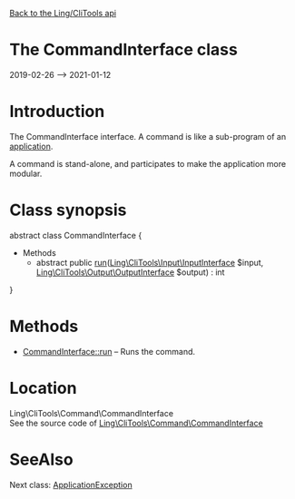 [Back to the Ling/CliTools api](https://github.com/lingtalfi/CliTools/blob/master/doc/api/Ling/CliTools.md)



The CommandInterface class
================
2019-02-26 --> 2021-01-12






Introduction
============

The CommandInterface interface.
A command is like a sub-program of an [application](https://github.com/lingtalfi/CliTools/blob/master/doc/api/Ling/CliTools/Program/Application.md).

A command is stand-alone, and participates to make the application more modular.



Class synopsis
==============


abstract class <span class="pl-k">CommandInterface</span>  {

- Methods
    - abstract public [run](https://github.com/lingtalfi/CliTools/blob/master/doc/api/Ling/CliTools/Command/CommandInterface/run.md)([Ling\CliTools\Input\InputInterface](https://github.com/lingtalfi/CliTools/blob/master/doc/api/Ling/CliTools/Input/InputInterface.md) $input, [Ling\CliTools\Output\OutputInterface](https://github.com/lingtalfi/CliTools/blob/master/doc/api/Ling/CliTools/Output/OutputInterface.md) $output) : int

}






Methods
==============

- [CommandInterface::run](https://github.com/lingtalfi/CliTools/blob/master/doc/api/Ling/CliTools/Command/CommandInterface/run.md) &ndash; Runs the command.





Location
=============
Ling\CliTools\Command\CommandInterface<br>
See the source code of [Ling\CliTools\Command\CommandInterface](https://github.com/lingtalfi/CliTools/blob/master/Command/CommandInterface.php)



SeeAlso
==============
Next class: [ApplicationException](https://github.com/lingtalfi/CliTools/blob/master/doc/api/Ling/CliTools/Exception/ApplicationException.md)<br>
